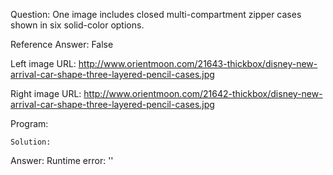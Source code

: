Question: One image includes closed multi-compartment zipper cases shown in six solid-color options.

Reference Answer: False

Left image URL: http://www.orientmoon.com/21643-thickbox/disney-new-arrival-car-shape-three-layered-pencil-cases.jpg

Right image URL: http://www.orientmoon.com/21642-thickbox/disney-new-arrival-car-shape-three-layered-pencil-cases.jpg

Program:

```
Solution:
```
Answer: Runtime error: ''


